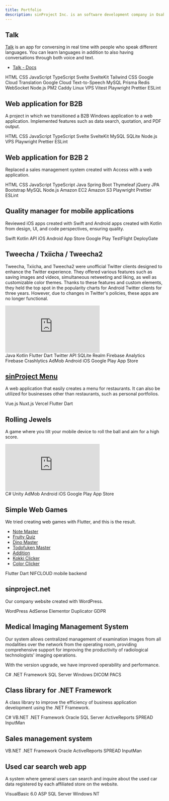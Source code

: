 ```yaml
---
title: Portfolio
description: sinProject Inc. is an software development company in Osaka, Japan. We primarily use SvelteKit and TypeScript, but also work with other programming languages and frameworks.
---
```


## Talk

[Talk](https://talk.sinpro.dev/) is an app for conversing in real time with people who speak different languages. You can learn languages in addition to also having conversations through both voice and text.

- [Talk - Docs](./talk)

<div class="labels">
	<span class="label">HTML</span>
	<span class="label">CSS</span>
	<span class="label">JavaScript</span>
	<span class="label">TypeScript</span>
	<span class="label">Svelte</span>
	<span class="label">SvelteKit</span>
	<span class="label">Tailwind CSS</span>
	<span class="label">Google Cloud Translation</span>
	<span class="label">Google Cloud Text-to-Speech</span>
	<span class="label">MySQL</span>
	<span class="label">Prisma</span>
	<span class="label">Redis</span>
	<span class="label">WebSocket</span>
	<span class="label">Node.js</span>
	<span class="label">PM2</span>
	<span class="label">Caddy</span>
	<span class="label">Linux</span>
	<span class="label">VPS</span>
	<span class="label">Vitest</span>
	<span class="label">Playwright</span>
	<span class="label">Prettier</span>
	<span class="label">ESLint</span>
</div>

## Web application for B2B

A project in which we transitioned a B2B Windows application to a web application. Implemented features such as data search, quotation, and PDF output.

<div class="labels">
	<span class="label">HTML</span>
	<span class="label">CSS</span>
	<span class="label">JavaScript</span>
	<span class="label">TypeScript</span>
	<span class="label">Svelte</span>
	<span class="label">SvelteKit</span>
	<span class="label">MySQL</span>
	<span class="label">SQLite</span>
	<span class="label">Node.js</span>
	<span class="label">VPS</span>
	<span class="label">Playwright</span>
	<span class="label">Prettier</span>
	<span class="label">ESLint</span>
</div>

## Web application for B2B 2

Replaced a sales management system created with Access with a web application.

<div class="labels">
	<span class="label">HTML</span>
	<span class="label">CSS</span>
	<span class="label">JavaScript</span>
	<span class="label">TypeScript</span>
	<span class="label">Java</span>
	<span class="label">Spring Boot</span>
	<span class="label">Thymeleaf</span>
	<span class="label">jQuery</span>
	<span class="label">JPA</span>
	<span class="label">Bootstrap</span>
	<span class="label">MySQL</span>
	<span class="label">Node.js</span>
	<span class="label">Amazon EC2</span>
	<span class="label">Amazon S3</span>
	<span class="label">Playwright</span>
	<span class="label">Prettier</span>
	<span class="label">ESLint</span>
</div>

## Quality manager for mobile applications

Reviewed iOS apps created with Swift and Android apps created with Kotlin from design, UI, and code perspectives, ensuring quality.

<div class="labels">
	<span class="label">Swift</span>
	<span class="label">Kotlin</span>
	<span class="label">API</span>
	<span class="label">iOS</span>
	<span class="label">Android</span>
	<span class="label">App Store</span>
	<span class="label">Google Play</span>
	<span class="label">TestFlight</span>
	<span class="label">DeployGate</span>
</div>

## Tweecha / Txiicha / Tweecha2

Tweecha, Txiicha, and Tweecha2 were unofficial Twitter clients designed to enhance the Twitter experience. They offered various features such as saving images and videos, simultaneous retweeting and liking, as well as customizable color themes. Thanks to these features and custom elements, they held the top spot in the popularity charts for Android Twitter clients for three years. However, due to changes in Twitter's policies, these apps are no longer functional.

<iframe class="youtube" src="https://www.youtube.com/embed/tc7iMadvs2M" title="YouTube video player" frameborder="0" allow="accelerometer; autoplay; clipboard-write; encrypted-media; gyroscope; picture-in-picture; web-share" allowfullscreen></iframe>

<div class="labels">
	<span class="label">Java</span>
	<span class="label">Kotlin</span>
	<span class="label">Flutter</span>
	<span class="label">Dart</span>
	<span class="label">Twitter API</span>
	<span class="label">SQLite</span>
	<span class="label">Realm</span>
	<span class="label">Firebase Analytics</span>
	<span class="label">Firebase Crashlytics</span>
	<span class="label">AdMob</span>
	<span class="label">Android</span>
	<span class="label">iOS</span>
	<span class="label">Google Play</span>
	<span class="label">App Store</span>
</div>

## [sinProject Menu](https://sinproject.net/menu/)

A web application that easily creates a menu for restaurants. It can also be utilized for businesses other than restaurants, such as personal portfolios.

<div class="labels">
	<span class="label">Vue.js</span>
	<span class="label">Nuxt.js</span>
	<span class="label">Vercel</span>
	<span class="label">Flutter</span>
	<span class="label">Dart</span>
</div>

## Rolling Jewels

A game where you tilt your mobile device to roll the ball and aim for a high score.

<iframe class="youtube" src="https://www.youtube.com/embed/fSMeioI9aRk" title="YouTube video player" frameborder="0" allow="accelerometer; autoplay; clipboard-write; encrypted-media; gyroscope; picture-in-picture; web-share" allowfullscreen></iframe>

<div class="labels">
	<span class="label">C#</span>
	<span class="label">Unity</span>
	<span class="label">AdMob</span>
	<span class="label">Android</span>
	<span class="label">iOS</span>
	<span class="label">Google Play</span>
	<span class="label">App Store</span>
</div>

## Simple Web Games

We tried creating web games with Flutter, and this is the result.

- [Note Master](https://sinproject.net/teams/note-master/#/)
- [Fruity Quiz](https://sinproject.net/teams/fruity-quiz/#/)
- [Dino Master](https://sinproject.net/teams/dino-master/#/)
- [Todofuken Master](https://sinproject.net/teams/todofuken-master/#/)
- [Addition](https://sinproject.net/teams/addition/#/)
- [Kokki Clicker](https://sinproject.net/teams/kokki-clicker/#/)
- [Color Clicker](https://sinproject.net/teams/color-clicker/#/)

<div class="labels">
	<span class="label">Flutter</span>
	<span class="label">Dart</span>
	<span class="label">NIFCLOUD mobile backend</span>
</div>

## sinproject.net

Our company website created with WordPress.

<div class="labels">
	<span class="label">WordPress</span>
	<span class="label">AdSense</span>
	<span class="label">Elementor</span>
	<span class="label">Duplicator</span>
	<span class="label">GDPR</span>
</div>

## Medical Imaging Management System

Our system allows centralized management of examination images from all modalities over the network from the operating room, providing comprehensive support for improving the productivity of radiological technologists' imaging operations.

With the version upgrade, we have improved operability and performance.

<div class="labels">
	<span class="label">C#</span>
	<span class="label">.NET Framework</span>
	<span class="label">SQL Server</span>
	<span class="label">Windows</span>
	<span class="label">DICOM</span>
	<span class="label">PACS</span>
</div>

## Class library for .NET Framework

A class library to improve the efficiency of business application development using the .NET Framework.

<div class="labels">
	<span class="label">C#</span>
	<span class="label">VB.NET</span>
	<span class="label">.NET Framework</span>
	<span class="label">Oracle</span>
	<span class="label">SQL Server</span>
	<span class="label">ActiveReports</span>
	<span class="label">SPREAD</span>
	<span class="label">InputMan</span>
</div>

## Sales management system

<div class="labels">
	<span class="label">VB.NET</span>
	<span class="label">.NET Framework</span>
	<span class="label">Oracle</span>
	<span class="label">ActiveReports</span>
	<span class="label">SPREAD</span>
	<span class="label">InputMan</span>
</div>

## Used car search web app

A system where general users can search and inquire about the used car data registered by each affiliated store on the website.

<div class="labels">
	<span class="label">VisualBasic 6.0</span>
	<span class="label">ASP</span>
	<span class="label">SQL Server</span>
	<span class="label">Windows NT</span>
</div>
